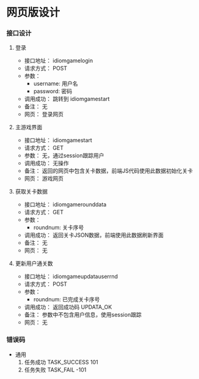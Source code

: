 # 网页版设计

### 接口设计

1. 登录
    - 接口地址： idiomgamelogin
    - 请求方式： POST
    - 参数：  
        - username: 用户名
        - password: 密码
    - 调用成功： 跳转到 idiomgamestart
    - 备注： 无
    - 网页： 登录网页
    
2. 主游戏界面
    - 接口地址： idiomgamestart
    - 请求方式： GET
    - 参数： 无，通过session跟踪用户
    - 调用成功： 无操作
    - 备注： 返回的网页中包含关卡数据，前端JS代码使用此数据初始化关卡
    - 网页： 游戏网页

3. 获取关卡数据
    - 接口地址： idiomgamerounddata
    - 请求方式： GET
    - 参数： 
        - roundnum: 关卡序号
    - 调用成功： 返回关卡JSON数据，前端使用此数据刷新界面
    - 备注： 无
    - 网页： 无

4. 更新用户通关数
    - 接口地址： idiomgameupdatauserrnd
    - 请求方式： POST
    - 参数： 
        - roundnum: 已完成关卡序号
    - 调用成功： 返回成功码 UPDATA_OK
    - 备注： 参数中不包含用户信息，使用session跟踪
    - 网页： 无

### 错误码
- 通用
    1. 任务成功 TASK_SUCCESS 101
    2. 任务失败 TASK_FAIL -101
    
